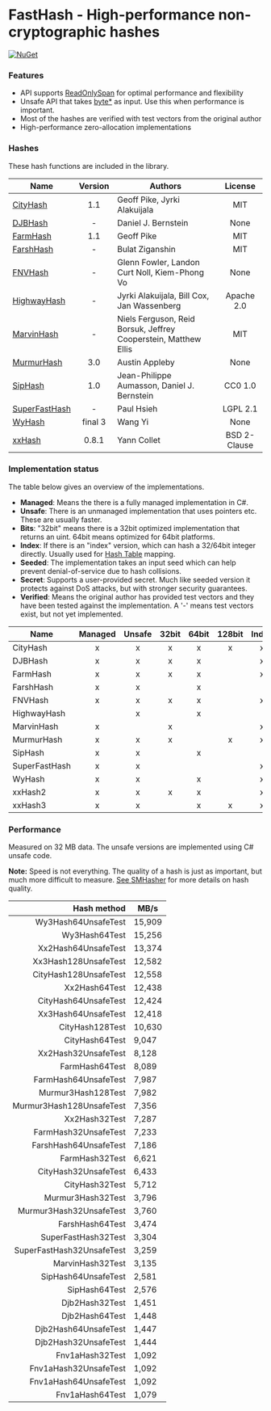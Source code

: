 # FastHash - High-performance non-cryptographic hashes

[![NuGet](https://img.shields.io/nuget/v/Genbox.FastHash.svg?style=flat-square&label=nuget)](https://www.nuget.org/packages/Genbox.FastHash/)

### Features

* API supports [ReadOnlySpan](https://docs.microsoft.com/en-us/dotnet/api/system.readonlyspan-1) for optimal performance and flexibility
* Unsafe API that takes [byte*](https://docs.microsoft.com/en-us/dotnet/csharp/language-reference/unsafe-code) as input. Use this when performance is important.
* Most of the hashes are verified with test vectors from the original author
* High-performance zero-allocation implementations

### Hashes

These hash functions are included in the library.

| Name                                                                                                                                                    | Version | Authors                                                         |   License    |
|---------------------------------------------------------------------------------------------------------------------------------------------------------|:-------:|-----------------------------------------------------------------|:------------:|
| [CityHash](https://github.com/google/cityhash)                                                                                                          |   1.1   | Geoff Pike, Jyrki Alakuijala                                    |     MIT      |
| [DJBHash](http://www.cse.yorku.ca/~oz/hash.html)                                                                                                        |    -    | Daniel J. Bernstein                                             |     None     |
| [FarmHash](https://github.com/google/farmhash)                                                                                                          |   1.1   | Geoff Pike                                                      |     MIT      |
| [FarshHash](https://github.com/Bulat-Ziganshin/FARSH)                                                                                                   |    -    | Bulat Ziganshin                                                 |     MIT      |
| [FNVHash](https://en.wikipedia.org/wiki/Fowler%E2%80%93Noll%E2%80%93Vo_hash_function)                                                                   |    -    | Glenn Fowler, Landon Curt Noll, Kiem-Phong Vo                   |     None     |
| [HighwayHash](https://github.com/google/highwayhash)                                                                                                    |    -    | Jyrki Alakuijala, Bill Cox, Jan Wassenberg                      |  Apache 2.0  |
| [MarvinHash](https://github.com/dotnet/runtime/blob/4017327955f1d8ddc43980eb1848c52fbb131dfc/src/libraries/System.Private.CoreLib/src/System/Marvin.cs) |    -    | Niels Ferguson, Reid Borsuk, Jeffrey Cooperstein, Matthew Ellis |     MIT      |
| [MurmurHash](https://github.com/aappleby/smhasher/blob/master/src/MurmurHash3.cpp)                                                                      |   3.0   | Austin Appleby                                                  |     None     |
| [SipHash](https://github.com/veorq/SipHash)                                                                                                             |   1.0   | Jean-Philippe Aumasson, Daniel J. Bernstein                     |   CC0 1.0    |
| [SuperFastHash](http://www.azillionmonkeys.com/qed/hash.html)                                                                                           |    -    | Paul Hsieh                                                      |   LGPL 2.1   |
| [WyHash](https://github.com/wangyi-fudan/wyhash)                                                                                                        | final 3 | Wang Yi                                                         |     None     |
| [xxHash](https://github.com/Cyan4973/xxHash)                                                                                                            |  0.8.1  | Yann Collet                                                     | BSD 2-Clause |

### Implementation status

The table below gives an overview of the implementations.

* **Managed**: Means the there is a fully managed implementation in C#.
* **Unsafe**: There is an unmanaged implementation that uses pointers etc. These are usually faster.
* **Bits**: "32bit" means there is a 32bit optimized implementation that returns an uint. 64bit means optimized for 64bit platforms.
* **Index**: If there is an "index" version, which can hash a 32/64bit integer directly. Usually used for [Hash Table](https://en.wikipedia.org/wiki/Hash_table) mapping.
* **Seeded**: The implementation takes an input seed which can help prevent denial-of-service due to hash collisions.
* **Secret**: Supports a user-provided secret. Much like seeded version it protects against DoS attacks, but with stronger security guarantees.
* **Verified**: Means the original author has provided test vectors and they have been tested against the implementation. A '-' means test vectors
  exist, but not yet implemented.

| Name          | Managed | Unsafe | 32bit | 64bit | 128bit | Index | Seeded | Secret | Verified |
|---------------|:-------:|:------:|:-----:|:-----:|:------:|:-----:|:------:|:------:|:--------:|
| CityHash      |    x    |   x    |   x   |   x   |   x    |   x   |   x    |        |    x     |
| DJBHash       |    x    |   x    |   x   |   x   |        |   x   |        |        |          |
| FarmHash      |    x    |   x    |   x   |   x   |        |   x   |   x    |        |    -     |
| FarshHash     |    x    |   x    |       |   x   |        |       |   x    |        |    x     |
| FNVHash       |    x    |   x    |   x   |   x   |        |   x   |        |        |          |
| HighwayHash   |         |   x    |       |   x   |        |       |   x    |        |    x     |
| MarvinHash    |    x    |        |   x   |       |        |   x   |   x    |        |          |
| MurmurHash    |    x    |   x    |   x   |       |   x    |   x   |   x    |        |    -     |
| SipHash       |    x    |   x    |       |   x   |        |       |   x    |        |    x     |
| SuperFastHash |    x    |   x    |       |       |        |   x   |        |        |          |
| WyHash        |    x    |   x    |       |   x   |        |   x   |        |        |    x     |
| xxHash2       |    x    |   x    |   x   |   x   |        |   x   |   x    |        |    x     |
| xxHash3       |    x    |   x    |       |   x   |   x    |   x   |   x    |        |    x     |

### Performance

Measured on 32 MB data. The unsafe versions are implemented using C# unsafe code.

**Note:** Speed is not everything. The quality of a hash is just as important, but much more difficult to measure. [See SMHasher](https://github.com/rurban/smhasher) for more
details on hash quality.

|               Hash method | MB/s    |
|--------------------------:|---------|
|       Wy3Hash64UnsafeTest | 	15,909 |
|             Wy3Hash64Test | 	15,256 |
|       Xx2Hash64UnsafeTest | 	13,374 |
|      Xx3Hash128UnsafeTest | 	12,582 |
|     CityHash128UnsafeTest | 	12,558 |
|             Xx2Hash64Test | 	12,438 |
|      CityHash64UnsafeTest | 	12,424 |
|       Xx3Hash64UnsafeTest | 	12,418 |
|           CityHash128Test | 	10,630 |
|            CityHash64Test | 	9,047  |
|       Xx2Hash32UnsafeTest | 	8,128  |
|            FarmHash64Test | 	8,089  |
|      FarmHash64UnsafeTest | 	7,987  |
|        Murmur3Hash128Test | 	7,982  |
|  Murmur3Hash128UnsafeTest | 	7,356  |
|             Xx2Hash32Test | 	7,287  |
|      FarmHash32UnsafeTest | 	7,233  |
|     FarshHash64UnsafeTest | 	7,186  |
|            FarmHash32Test | 	6,621  |
|      CityHash32UnsafeTest | 	6,433  |
|            CityHash32Test | 	5,712  |
|         Murmur3Hash32Test | 	3,796  |
|   Murmur3Hash32UnsafeTest | 	3,760  |
|           FarshHash64Test | 	3,474  |
|       SuperFastHash32Test | 	3,304  |
| SuperFastHash32UnsafeTest | 	3,259  |
|          MarvinHash32Test | 	3,135  |
|       SipHash64UnsafeTest | 	2,581  |
|             SipHash64Test | 	2,576  |
|            Djb2Hash32Test | 	1,451  |
|            Djb2Hash64Test | 	1,448  |
|      Djb2Hash64UnsafeTest | 	1,447  |
|      Djb2Hash32UnsafeTest | 	1,444  |
|           Fnv1aHash32Test | 	1,092  |
|     Fnv1aHash32UnsafeTest | 	1,092  |
|     Fnv1aHash64UnsafeTest | 	1,092  |
|           Fnv1aHash64Test | 	1,079  |